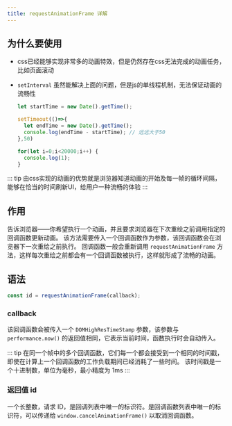 ```yaml
---
title: requestAnimationFrame 详解
---
```


## 为什么要使用

- css已经能够实现非常多的动画特效，但是仍然存在css无法完成的动画任务，比如页面滚动
- `setInterval` 虽然能解决上面的问题，但是js的单线程机制，无法保证动画的流畅性

  ```js
  let startTime = new Date().getTime();

  setTimeout(()=>{
    let endTime = new Date().getTime();
    console.log(endTime - startTime); // 远远大于50
  },50)

  for(let i=0;i<20000;i++) {
    console.log(1);
  }
  ```

::: tip
由css实现的动画的优势就是浏览器知道动画的开始及每一帧的循环间隔，能够在恰当的时间刷新UI，给用户一种流畅的体验
:::

## 作用

告诉浏览器——你希望执行一个动画，并且要求浏览器在下次重绘之前调用指定的回调函数更新动画。
该方法需要传入一个回调函数作为参数，该回调函数会在浏览器下一次重绘之前执行。
回调函数一般会重新调用 `requestAnimationFrame` 方法，这样每次重绘之前都会有一个回调函数被执行，这样就形成了流畅的动画。

## 语法

```js
const id = requestAnimationFrame(callback);
```

### callback

该回调函数会被传入一个 `DOMHighResTimeStamp` 参数，该参数与 `performance.now()` 的返回值相同，它表示当前时间，函数执行时会自动传入。

::: tip
在同一个帧中的多个回调函数，它们每一个都会接受到一个相同的时间戳，即使在计算上一个回调函数的工作负载期间已经消耗了一些时间。
该时间戳是一个十进制数，单位为毫秒，最小精度为 1ms
:::

### 返回值 id

一个长整数，请求 ID，是回调列表中唯一的标识符。是回调函数列表中唯一的标识符，可以传递给 `window.cancelAnimationFrame()` 以取消回调函数。
